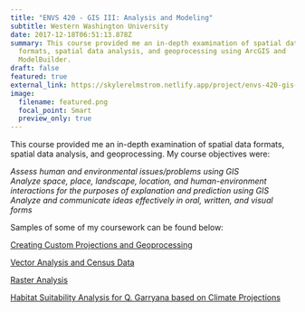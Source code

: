 ```yaml
---
title: "ENVS 420 - GIS III: Analysis and Modeling"
subtitle: Western Washington University
date: 2017-12-18T06:51:13.878Z
summary: This course provided me an in-depth examination of spatial data
  formats, spatial data analysis, and geoprocessing using ArcGIS and
  ModelBuilder.
draft: false
featured: true
external_link: https://skylerelmstrom.netlify.app/project/envs-420-gis-iii-analysis-and-modeling/
image:
  filename: featured.png
  focal_point: Smart
  preview_only: true
---
```

This course provided me an in-depth examination of spatial data formats, spatial data analysis, and geoprocessing. My course objectives were:

*Assess human and environmental issues/problems using GIS*\
*Analyze space, place, landscape, location, and human-environment interactions for the purposes of explanation and prediction using GIS*\
*Analyze and communicate ideas effectively in oral, written, and visual forms*

Samples of some of my coursework can be found below:

[Creating Custom Projections and Geoprocessing](https://skylerelmstrom.netlify.app/post/custom-projections-and-geogrocessing/)

[Vector Analysis and Census Data](https://skylerelmstrom.netlify.app/post/vector-analysis-and-census-data/)

[Raster Analysis](https://skylerelmstrom.netlify.app/post/raster-analysis/)

[Habitat Suitability Analysis for Q. Garryana based on Climate Projections](https://skylerelmstrom.netlify.app/post/modeling-habitat-suitability-based-on-climate-projections)